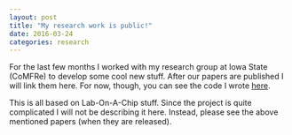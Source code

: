 ```yaml
---
layout: post
title: "My research work is public!"
date: 2016-03-24
categories: research
---
```


For the last few months I worked with my research group at Iowa State (CoMFRe) to develop some cool new stuff. After our papers are published I will link them here. For now, though, you can see the code I wrote [here](https://bitbucket.org/baskargroup/flowsculptga).

This is all based on Lab-On-A-Chip stuff. Since the project is quite complicated I will not be describing it here. Instead, please see the above mentioned papers (when they are released).
